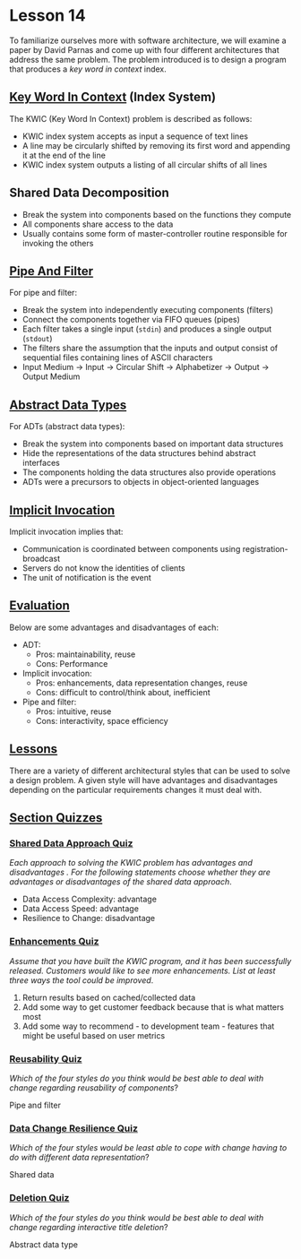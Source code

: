 # Lesson 14

To familiarize ourselves more with software architecture, we will examine a paper by David Parnas and come up with four different architectures that address the same problem. The problem introduced is to design a program that produces a *key word in context* index.

## [Key Word In Context](https://github.com/stevenxchung/OMSCS-Notes/blob/master/CS%206310%20-%20SA%26D/Lesson%2014%20(P3L1)%20-%20KWIC%20Exercise.md#key-word-in-context) (Index System)

The KWIC (Key Word In Context) problem is described as follows:

- KWIC index system accepts as input a sequence of text lines
- A line may be circularly shifted by removing its first word and appending it at the end of the line
- KWIC index system outputs a listing of all circular shifts of all lines

## Shared Data Decomposition

- Break the system into components based on the functions they compute
- All components share access to the data
- Usually contains some form of master-controller routine responsible for invoking the others

## [Pipe And Filter](https://github.com/stevenxchung/OMSCS-Notes/blob/master/CS%206310%20-%20SA%26D/Lesson%2014%20(P3L1)%20-%20KWIC%20Exercise.md#pipe-and-filter)

For pipe and filter:

- Break the system into independently executing components (filters)
- Connect the components together via FIFO queues (pipes)
- Each filter takes a single input (`stdin`) and produces a single output (`stdout`)
- The filters share the assumption that the inputs and output consist of sequential files containing lines of ASCII characters
- Input Medium → Input → Circular Shift → Alphabetizer → Output → Output Medium

## [Abstract Data Types](https://github.com/stevenxchung/OMSCS-Notes/blob/master/CS%206310%20-%20SA%26D/Lesson%2014%20(P3L1)%20-%20KWIC%20Exercise.md#abstract-data-types)

For ADTs (abstract data types):

- Break the system into components based on important data structures
- Hide the representations of the data structures behind abstract interfaces
- The components holding the data structures also provide operations
- ADTs were a precursors to objects in object-oriented languages

## [Implicit Invocation](https://github.com/stevenxchung/OMSCS-Notes/blob/master/CS%206310%20-%20SA%26D/Lesson%2014%20(P3L1)%20-%20KWIC%20Exercise.md#implicit-invocation)

Implicit invocation implies that:

- Communication is coordinated between components using registration-broadcast
- Servers do not know the identities of clients
- The unit of notification is the event

## [Evaluation](https://github.com/stevenxchung/OMSCS-Notes/blob/master/CS%206310%20-%20SA%26D/Lesson%2014%20(P3L1)%20-%20KWIC%20Exercise.md#evaluation)

Below are some advantages and disadvantages of each:

- ADT:
    - Pros: maintainability, reuse
    - Cons: Performance
- Implicit invocation:
    - Pros: enhancements, data representation changes, reuse
    - Cons: difficult to control/think about, inefficient
- Pipe and filter:
    - Pros: intuitive, reuse
    - Cons: interactivity, space efficiency

## [Lessons](https://github.com/stevenxchung/OMSCS-Notes/blob/master/CS%206310%20-%20SA%26D/Lesson%2014%20(P3L1)%20-%20KWIC%20Exercise.md#lessons)

There are a variety of different architectural styles that can be used to solve a design problem. A given style will have advantages and disadvantages depending on the particular requirements changes it must deal with.

## [Section Quizzes](https://github.com/stevenxchung/OMSCS-Notes/blob/master/CS%206310%20-%20SA%26D/Lesson%2014%20(P3L1)%20-%20KWIC%20Exercise.md#section-quizzes)

### [Shared Data Approach Quiz](https://github.com/stevenxchung/OMSCS-Notes/blob/master/CS%206310%20-%20SA%26D/Lesson%2014%20(P3L1)%20-%20KWIC%20Exercise.md#shared-data-approach-quiz)

*Each approach to solving the KWIC problem has advantages and disadvantages . For the following statements choose whether they are advantages or disadvantages of the shared data approach*.

- Data Access Complexity: advantage
- Data Access Speed: advantage
- Resilience to Change: disadvantage

### [Enhancements Quiz](https://github.com/stevenxchung/OMSCS-Notes/blob/master/CS%206310%20-%20SA%26D/Lesson%2014%20(P3L1)%20-%20KWIC%20Exercise.md#enhancements-quiz)

*Assume that you have built the KWIC program, and it has been successfully released. Customers would like to see more enhancements. List at least three ways the tool could be improved*.

1. Return results based on cached/collected data
2. Add some way to get customer feedback because that is what matters most
3. Add some way to recommend - to development team - features that might be useful based on user metrics

### [Reusability Quiz](https://github.com/stevenxchung/OMSCS-Notes/blob/master/CS%206310%20-%20SA%26D/Lesson%2014%20(P3L1)%20-%20KWIC%20Exercise.md#reusability-quiz)

*Which of the four styles do you think would be best able to deal with change regarding reusability of components*?

Pipe and filter

### [Data Change Resilience Quiz](https://github.com/stevenxchung/OMSCS-Notes/blob/master/CS%206310%20-%20SA%26D/Lesson%2014%20(P3L1)%20-%20KWIC%20Exercise.md#data-change-resilience-quiz)

*Which of the four styles would be least able to cope with change having to do with different data representation*?

Shared data

### [Deletion Quiz](https://github.com/stevenxchung/OMSCS-Notes/blob/master/CS%206310%20-%20SA%26D/Lesson%2014%20(P3L1)%20-%20KWIC%20Exercise.md#deletion-quiz)

*Which of the four styles do you think would be best able to deal with change regarding interactive title deletion*?

Abstract data type